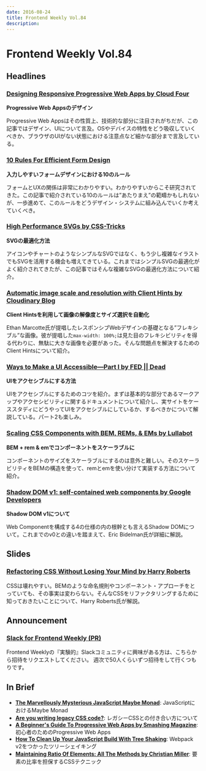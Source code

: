 ```yaml
---
date: 2016-08-24
title: Frontend Weekly Vol.84
description: 
---
```


# Frontend Weekly Vol.84

## Headlines

### [Designing Responsive Progressive Web Apps by Cloud Four](https://cloudfour.com/thinks/designing-responsive-progressive-web-apps/)

**Progressive Web Appsのデザイン**

Progressive Web Appsはその性質上、技術的な部分に注目されがちだが、この記事ではデザイン、UIについて言及。OSやデバイスの特性をどう吸収していくべきか、ブラウザのUIがない状態における注意点など細かな部分まで言及している。

### [10 Rules For Efficient Form Design](http://babich.biz/10-rules-for-efficient-form-design/)

**入力しやすいフォームデザインにおける10のルール**

フォームとUXの関係は非常にわかりやすい。わかりやすいからこそ研究されてきた。この記事で紹介されている10のルールは”あたりまえ”の範疇かもしれないが、一歩進めて、このルールをどうデザイン・システムに組み込んでいくか考えていくべき。

### [High Performance SVGs by CSS-Tricks](https://css-tricks.com/high-performance-svgs/)

**SVGの最適化方法**

アイコンやチャートのようなシンプルなSVGではなく、もう少し複雑なイラストでもSVGを活用する機会も増えてきている。これまではシンプルSVGの最適化がよく紹介されてきたが、この記事ではそんな複雑なSVGの最適化方法について紹介。

### [Automatic image scale and resolution with Client Hints by Cloudinary Blog](http://cloudinary.com/blog/automatic_responsive_images_with_client_hints)

**Client Hintsを利用して画像の解像度とサイズ選択を自動化**

Ethan Marcotte氏が提唱したレスポンシブWebデザインの基礎となる”フレキシブル”な画像。彼が提唱した`max-width: 100%;`は見た目のフレキシビリティを得る代わりに、無駄に大きな画像を必要があった。そんな問題点を解決するためのClient Hintsについて紹介。

### [Ways to Make a UI Accessible—Part I by FED || Dead](https://medium.com/fed-or-dead/ways-to-make-a-ui-accessible-part-i-84b5088acfb7#.re5cghf3o)

**UIをアクセシブルにする方法**

UIをアクセシブルにするためのコツを紹介。まずは基本的な部分であるマークアップやアクセシビリティに関するドキュメントについて紹介し、実サイトをケーススタディにどうやってUIをアクセシブルにしているか、するべきかについて解説している。パート2も楽しみ。

### [Scaling CSS Components with BEM, REMs, & EMs by Lullabot](https://www.lullabot.com/articles/scaling-css-components-with-bem-rems-ems)

**BEM + rem & emでコンポーネントをスケーラブルに**

コンポーネントのサイズをスケーラブルにするのは意外と難しい。そのスケーラビリティをBEMの構造を使って、remとemを使い分けて実装する方法について紹介。

### [Shadow DOM v1: self-contained web components by Google Developers](https://developers.google.com/web/fundamentals/primers/shadowdom/?hl=en)

**Shadow DOM v1について**

Web Componentを構成する4の仕様の内の根幹とも言えるShadow DOMについて。これまでのv0との違いを踏まえて、Eric Bidelman氏が詳細に解説。

## Slides

### [Refactoring CSS Without Losing Your Mind by Harry Roberts](https://speakerdeck.com/csswizardry/refactoring-css-without-losing-your-mind)

CSSは壊れやすい。BEMのような命名規則やコンポーネント・アプローチをとっていても、その事実は変わらない。そんなCSSをリファクタリングするために知っておきたいことについて、Harry Roberts氏が解説。

## Announcement

### [Slack for Frontend Weekly (PR)](https://studiomohawk.typeform.com/to/Kj8Gaj)

Frontend Weeklyの『実験的』Slackコミュニティに興味がある方は、こちらから招待をリクエストしてください。 週次で50人くらいずつ招待をして行くつもりです。

## In Brief

* [**The Marvellously Mysterious JavaScript Maybe Monad**](http://jrsinclair.com/articles/2016/marvellously-mysterious-javascript-maybe-monad/): JavaScriptにおけるMaybe Monad
* [**Are you writing legacy CSS code?**](http://tinnedfruit.com/2016/07/25/are-you-writing-legacy-css-code.html): レガシーCSSとの付き合い方について
* [**A Beginner's Guide To Progressive Web Apps by Smashing Magazine**](https://www.smashingmagazine.com/2016/08/a-beginners-guide-to-progressive-web-apps/): 初心者のためのProgressive Web Apps
* [**How To Clean Up Your JavaScript Build With Tree Shaking**](https://blog.engineyard.com/2016/tree-shaking): Webpack v2をつかったツリーシェイキング
* [**Maintaining Ratio Of Elements: All The Methods by Christian Miller**](http://xtianmiller.com/notes/maintaining-ratio-of-elements-all-the-methods/): 要素の比率を担保するCSSテクニック
